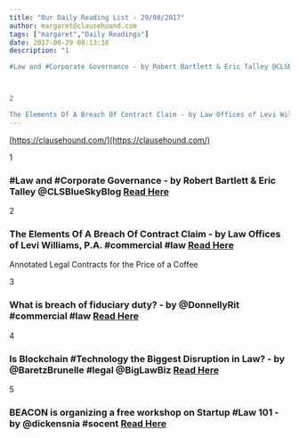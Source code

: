 ```yaml
---
title: "Our Daily Reading List - 29/08/2017"
author: margaret@clausehound.com
tags: ["margaret","Daily Readings"]
date: 2017-08-29 08:13:18
description: "1

#Law and #Corporate Governance - by Robert Bartlett & Eric Talley @CLSBlueSkyBlog Read Here



2

The Elements Of A Breach Of Contract Claim - by Law Offices of Levi Williams, P.A. #commercial #la..."
---
```


[https://clausehound.com/](https://clausehound.com/)

1

### #Law and #Corporate Governance - by Robert Bartlett & Eric Talley @CLSBlueSkyBlog [Read Here](https://goo.gl/HPpJNS)

2

### The Elements Of A Breach Of Contract Claim - by Law Offices of Levi Williams, P.A. #commercial #law [Read Here](https://goo.gl/8Z2Q5Z)

Annotated Legal Contracts
for the Price of a Coffee

3

### What is breach of fiduciary duty? - by @DonnellyRit #commercial #law [Read Here](https://goo.gl/nHoS5e)

4

### Is Blockchain #Technology the Biggest Disruption in Law? - by @BaretzBrunelle #legal @BigLawBiz [Read Here](https://goo.gl/UnZ4oq)

5

### BEACON is organizing a free workshop on Startup #Law 101 - by @dickensnia #socent  [Read Here](https://goo.gl/Xxp757)